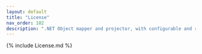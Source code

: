 ```yaml
---
layout: default
title: "License"
nav_order: 102
description: ".NET Object mapper and projector, with configurable and reusable mappings. Supports collections and generic types. Also supports asynchronous maps and services via Dependency Injection (DI)."
---
```


{% include License.md %}